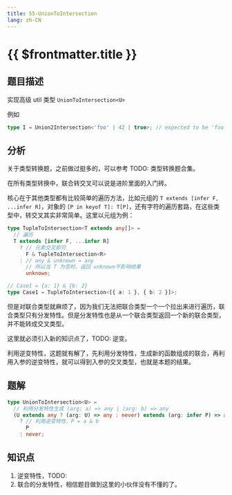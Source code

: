 ```yaml
---
title: 55-UnionToIntersection
lang: zh-CN
---
```


# {{ $frontmatter.title }}

## 题目描述

实现高级 util 类型 `UnionToIntersection<U>`

例如

```ts
type I = Union2Intersection<'foo' | 42 | true>; // expected to be 'foo' & 42 & true
```

## 分析

关于类型转换题，之前做过挺多的，可以参考 TODO: 类型转换题合集。

在所有类型转换中，联合转交叉可以说是进阶里面的入门砖。

核心在于其他类型都有比较简单的遍历方法，比如元组的 `T extends [infer F, ...infer R]`，对象的 `[P in keyof T]: T[P]`，还有字符的遍历套路，在这些类型中，转交叉其实非常简单。这里以元组为例：

```ts
type TupleToIntersection<T extends any[]> =
  // 遍历
  T extends [infer F, ...infer R]
    ? // 元素交叉即可
      F & TupleToIntersection<R>
    : // any & unknown = any
      // 所以当 T 为空时，返回 unknown不影响结果
      unknown;

// Case1 = {a: 1} & {b: 2}
type Case1 = TupleToIntersection<[{ a: 1 }, { b: 2 }]>;
```

但是对联合类型就麻烦了，因为我们无法把联合类型一个一个拉出来进行遍历，联合类型只有分发特性。但是分发特性也是从一个联合类型返回一个新的联合类型，并不能转成交叉类型。

这里就必须引入新的知识点了，TODO: 逆变。

利用逆变特性，这题就有解了，先利用分发特性，生成新的函数组成的联合，再利用入参的逆变特性，就可以得到入参的交叉类型，也就是本题的结果。

## 题解

```ts
type UnionToIntersection<U> =
  // 利用分发特性生成 (arg: a) => any | (arg: b) => any
  (U extends any ? (arg: U) => any : never) extends (arg: infer P) => any
    ? // 利用逆变特性，P = a & b
      P
    : never;
```

## 知识点

1. 逆变特性，TODO:
2. 联合的分发特性，相信题目做到这里的小伙伴没有不懂的了。

